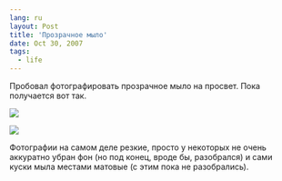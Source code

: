 ```yaml
---
lang: ru
layout: Post
title: 'Прозрачное мыло'
date: Oct 30, 2007
tags:
  - life
---
```


Пробовал фотографировать прозрачное мыло на просвет. Пока получается вот так.

<!--more-->

![](/images/blog/sapegin-artem-20d-2007-10-28-449-4903.jpg)

![](/images/blog/sapegin-artem-20d-2007-10-28-449-4901.jpg)

Фотографии на самом деле резкие, просто у некоторых не очень аккуратно убран фон (но под конец, вроде бы, разобрался) и сами куски мыла местами матовые (с этим пока не разобрались).
